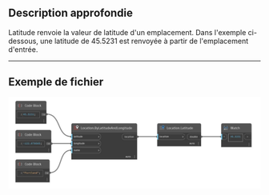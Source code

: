 ## Description approfondie
Latitude renvoie la valeur de latitude d'un emplacement. Dans l'exemple ci-dessous, une latitude de 45.5231 est renvoyée à partir de l'emplacement d'entrée.
___
## Exemple de fichier

![Latitude](./DynamoUnits.Location.Latitude_img.jpg)

